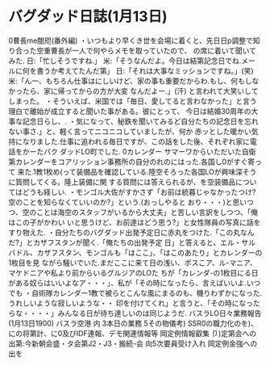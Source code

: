# バグダッド日誌(1月13日)

0曹長me酣咫(番外編)
・いつもより早くき丗を会場に着くと、先日日p調整で知り合った空重曹長が一人で何やらメモを取っていたので、
の席に着いて聞いてみた.
日:「忙しそうですね.」
米:「そうなんだよ。今日は結第記念日でね.メールに何を書うか考えてたんだ第」
日:「それは大事なミッションですね。」(笑)
米:「ん一、もちろん仕事はにしいけど、家の事も重要だからわ.もし、何もしなかったら、家に帰ってからの方が大変
なんだよー.」(汗)
と言われて大笑いしてしまった。
・そういえば、米国では「毎日、愛してると言わなかった」と言う理白で離始が成立すると聞いた事がある。彼にとって、
今日は結婚30周年の大事な記念日らし、.
・気になって、秘鉄を聞いてみるど自分たちの記念日を忘れない事さ.」と、軽く言ってニコニコしていましたが、何か
赤ッとした暖かい気持になりました.仕事に追われる毎日ですが、この話をした後、それぞれ家に電話をかーたパク
ダッドLO町でした.
0カレンダー
サマーワからいただいた自衛第カレンダーをコアリッション事務所の自分のれのにはった.各国し0がすぐ寄って
来た.1教1枚め(って装備品を確認している.陸空そろった各国LOが興味深そうに質問してくる。隆上装備に関
する質問には答えられるが、を空装備品についてはどうも経しい.
・モンゴル大佐がすかさず「お前は統暮じゃなかったつけ?空のことを知らなくていいのか?」という.(おっしやると
おり・・・)と思いつつ、空のことは海空のスタッフがいるから大丈夫」と苦しい言訳をしつつ、「俺はこの子がかわい
いと思うけど、お前達はどう思う?」と女性隊員の写真に話をすり物えた.
・自分たちのバグダッド出発予定日に赤丸をつけた.「この丸なんだ?」とカザフスタンが聞く.「俺たちの出発予定
日」と答えると、エル・サルバドル、カザフスタン、モンゴルも「はここ」、「はこのあたり」とカレンダーの1枚目を見
ながら騒いでいた.まだここに来て日の浅い、ポスこア、ル-マニア、マケドニアや私より前からいるグルジアのLOた
ちが「カレンダ-の1枚目にる日がある奴らはいいよなア・・・」、私が「その時になったら、言えばいいよ.いつでも
・自術隊カレンダー1教で被らとこんな風にまるのも、機りわずかになった.うれしいような寂しいような・・
印を付けてくれ」と言うと、「その時になったらな・・・・」みんなる日が待ち達しいのは同じようだ.
バスラLO日々業務報告(1月13日1900)
バスラ空港
内
3本日の業務
5その物儀考)
SSR0の職力化のを)、にの将第計、に0及びIDF連報、デモ関連情報等
岡定例情報叡集
卩)定第会への出第:今新朝会盛・タ会第J2・J3・搬続-会
向5次要員受け入れ
岡定例金強への出を
